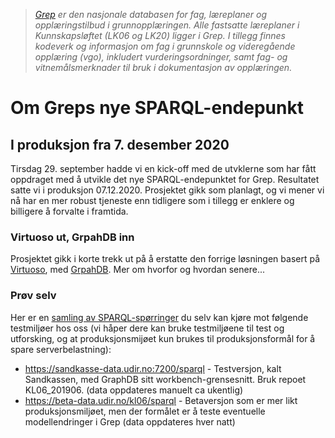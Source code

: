 > *[Grep](https://www.udir.no/om-udir/data/kl06-grep/) er den nasjonale databasen for fag, læreplaner og opplæringstilbud i grunnopplæringen. 
> Alle fastsatte læreplaner i Kunnskapsløftet (LK06 og LK20) ligger i Grep. 
> I tillegg finnes kodeverk og informasjon om fag i grunnskole og videregående opplæring (vgo), 
> inkludert vurderingsordninger, samt fag- og vitnemålsmerknader til bruk i dokumentasjon av opplæringen.*
# Om Greps nye SPARQL-endepunkt
## I produksjon fra 7. desember 2020
Tirsdag 29. september hadde vi en kick-off med de utvklerne som har fått oppdraget med å utvikle det nye SPARQL-endepunktet for Grep. Resultatet satte  vi i produksjon 07.12.2020. Prosjektet gikk som planlagt, og vi mener vi nå har en mer robust tjeneste enn tidligere som i tillegg er enklere og billigere å forvalte i framtida.
### Virtuoso ut, GrpahDB inn
Prosjektet gikk i korte trekk ut på å erstatte den forrige løsningen basert på [Virtuoso](https://virtuoso.openlinksw.com), med [GrpahDB](https://www.ontotext.com/products/graphdb/). Mer om hvorfor og hvordan senere...
### Prøv selv
Her er en [samling av SPARQL-spørringer](https://github.com/Utdanningsdirektoratet/Grep_SPARQL/wiki/Samling-av-SPARQL-sp%C3%B8rringer) du selv kan kjøre mot følgende testmiljøer hos oss (vi håper dere kan bruke testmiljøene til test og utforsking, og at produksjonsmijøet kun brukes til produksjonsformål for å spare serverbelastning):
* https://sandkasse-data.udir.no:7200/sparql - Testversjon, kalt Sandkassen, med GraphDB sitt workbench-grensesnitt. Bruk repoet KL06_201906. (data oppdateres manuelt ca ukentlig)
* https://beta-data.udir.no/kl06/sparql - Betaversjon som er mer likt produksjonsmiljøet, men der formålet er å teste eventuelle modellendringer i Grep (data oppdateres hver natt)